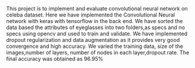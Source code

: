 This project is to implement and evaluate convolutional neural network on celeba dataset. 
Here we have implemented the Convolutional Neural network with keras with tensorflow in the back end. 
We have sorted the data based the attributes of eyeglasses into two folders,as specs and no specs using opencv and used to train and validate.
We have implemented dropout regularization and data augmentation as it provides very good convergence and high accuracy. 
We varied the training data, size of the images,number of layers, number of nodes in each layer,dropout rate.
The final accuracy was obtained as 96.95% 
